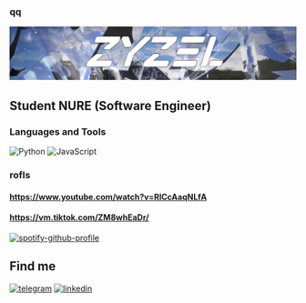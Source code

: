 ### qq
![Header](https://github.com/IceZyzel/IceZyzel/blob/main/assets/header.png)

##  Student NURE (Software Engineer)

### Languages and Tools 
![Python](https://img.shields.io/badge/-Python-8DAEF2?style=for-the-badge&logo=python)
![JavaScript](https://img.shields.io/badge/-JavaScipt-8DAEF2?style=for-the-badge&logo=JavaScript)

### rofls
#### https://www.youtube.com/watch?v=RlCcAaqNLfA 
#### https://vm.tiktok.com/ZM8whEaDr/
[![spotify-github-profile](https://spotify-github-profile.vercel.app/api/view?uid=31zo7olie3ahb76hcz7fy56xlxvm&cover_image=true&theme=novatorem&bar_color=8daef2)](https://spotify-github-profile.vercel.app/api/view?uid=31zo7olie3ahb76hcz7fy56xlxvm&redirect=true)

## Find me
[![telegram](https://img.shields.io/badge/-telegram-8DAEF2?style=for-the-badge&logo=telegram)](https://t-do.ru/icezyzel)
[![linkedin](https://img.shields.io/badge/-linkedin-8DAEF2?style=for-the-badge&logo=linkedin)](https://www.linkedin.com/in/zyzel/)